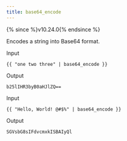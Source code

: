 ```yaml
---
title: base64_encode
---
```


{% since %}v10.24.0{% endsince %}

Encodes a string into Base64 format.

Input
```liquid
{{ "one two three" | base64_encode }}
```

Output
```text
b25lIHR3byB0aHJlZQ==
```

Input
```liquid
{{ "Hello, World! @#$%" | base64_encode }}
```

Output
```text
SGVsbG8sIFdvcmxkISBAIyQl
```